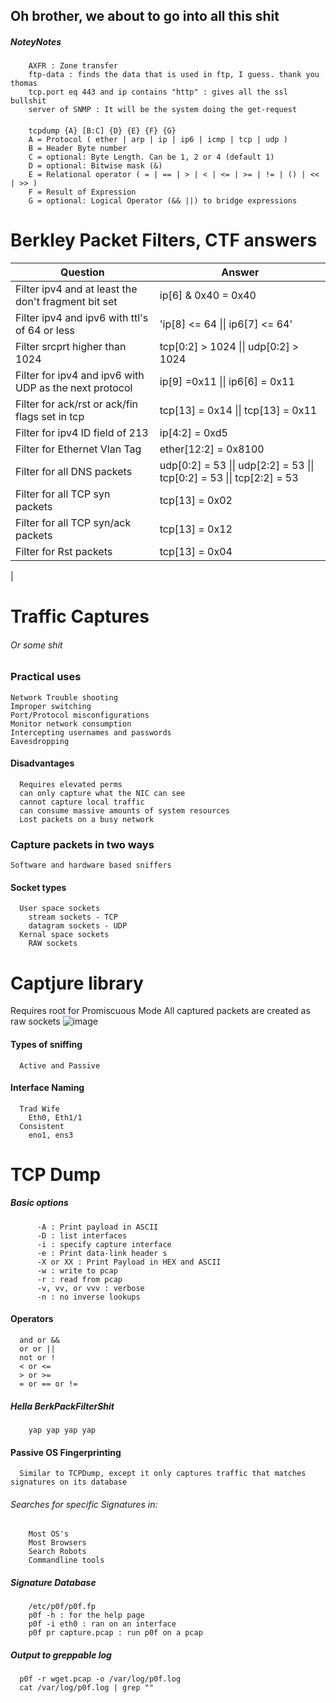 <h2> Oh brother, we about to go into all this shit</h2>

##### NoteyNotes
        AXFR : Zone transfer
        ftp-data : finds the data that is used in ftp, I guess. thank you thomas
        tcp.port eq 443 and ip contains "http" : gives all the ssl bullshit
        server of SNMP : It will be the system doing the get-request


#### 
        tcpdump {A} [B:C] {D} {E} {F} {G}
        A = Protocol ( ether | arp | ip | ip6 | icmp | tcp | udp )
        B = Header Byte number
        C = optional: Byte Length. Can be 1, 2 or 4 (default 1)
        D = optional: Bitwise mask (&)
        E = Relational operator ( = | == | > | < | <= | >= | != | () | << | >> )
        F = Result of Expression
        G = optional: Logical Operator (&& ||) to bridge expressions

# Berkley Packet Filters, CTF answers 
| Question | Answer        |
| ----------| ----------        |
| Filter ipv4 and at least the don't fragment bit set | ip[6] & 0x40 = 0x40        |
| Filter ipv4 and ipv6 with ttl's of 64 or less | 'ip[8] <= 64 \|\| ip6[7] <= 64'        |
| Filter srcprt higher than 1024 | tcp[0:2] > 1024 \|\| udp[0:2] > 1024        |
| Filter for ipv4 and ipv6 with UDP as the next protocol | ip[9] =0x11 \|\| ip6[6] = 0x11        |
| Filter for ack/rst or ack/fin flags set in tcp | tcp[13] = 0x14 \|\| tcp[13] = 0x11        |
| Filter for ipv4 ID field of 213 | ip[4:2] = 0xd5        |
| Filter for Ethernet Vlan Tag | ether[12:2] = 0x8100        |
| Filter for all DNS packets | udp[0:2] = 53 \|\| udp[2:2] = 53 \|\| tcp[0:2] = 53 \|\| tcp[2:2] = 53        |
| Filter for all TCP syn packets | tcp[13] = 0x02        |
| Filter for all TCP syn/ack packets | tcp[13] = 0x12        |
| Filter for Rst packets | tcp[13] = 0x04        |
| 



        

# Traffic Captures
###### Or some shit

### Practical uses
    Network Trouble shooting 
    Improper switching 
    Port/Protocol misconfigurations
    Monitor network consumption
    Intercepting usernames and passwords 
    Eavesdropping
#### Disadvantages
      Requires elevated perms
      can only capture what the NIC can see
      cannot capture local traffic 
      can consume massive amounts of system resources
      Lost packets on a busy network

### Capture packets in two ways
    Software and hardware based sniffers

#### Socket types 
      User space sockets 
        stream sockets - TCP
        datagram sockets - UDP
      Kernal space sockets 
        RAW sockets
# Captjure library
  Requires root for 
    Promiscuous Mode 
    All captured packets are created as raw sockets 
![image](https://github.com/user-attachments/assets/a4855705-1f06-4a95-ab70-86b617ada912)


#### Types of sniffing 
      Active and Passive 

#### Interface Naming 
      Trad Wife 
        Eth0, Eth1/1
      Consistent 
        eno1, ens3
  
# TCP Dump 
  ##### Basic options
          -A : Print payload in ASCII
          -D : list interfaces 
          -i : specify capture interface 
          -e : Print data-link header s
          -X or XX : Print Payload in HEX and ASCII
          -w : write to pcap
          -r : read from pcap
          -v, vv, or vvv : verbose
          -n : no inverse lookups 

#### Operators 
      and or &&
      or or ||
      not or !
      < or <=
      > or >=
      = or == or !=

##### Hella BerkPackFilterShit
        yap yap yap yap


#### Passive OS Fingerprinting 
      Similar to TCPDump, except it only captures traffic that matches signatures on its database 
        
###### Searches for specific Signatures in:
        Most OS's
        Most Browsers
        Search Robots
        Commandline tools

##### Signature Database 
        /etc/p0f/p0f.fp
        p0f -h : for the help page
        p0f -i eth0 : ran on an interface 
        p0f pr capture.pcap : run p0f on a pcap

##### Output to greppable log
      p0f -r wget.pcap -o /var/log/p0f.log
      cat /var/log/p0f.log | grep ""
        















































